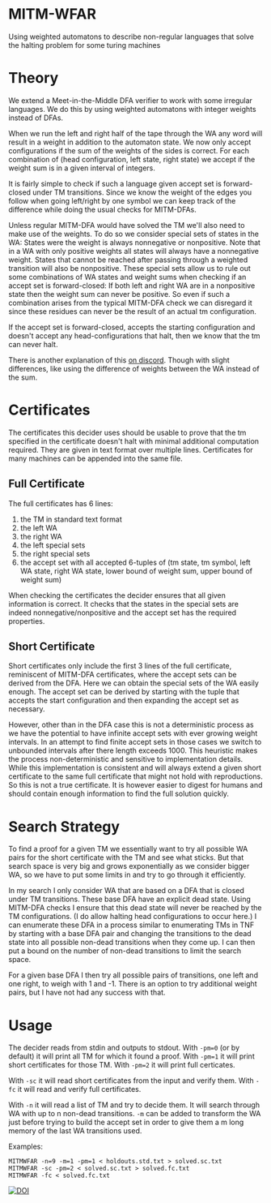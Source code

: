 # MITM-WFAR

Using weighted automatons to describe non-regular languages that solve the halting problem for some turing machines

# Theory
 
We extend a Meet-in-the-Middle DFA verifier to work with some irregular languages. We do this by using weighted automatons with integer weights instead of DFAs. 

When we run the left and right half of the tape through the WA any word will result in a weight in addition to the automaton state. We now only accept configurations if the sum of the weights of the sides is correct. For each combination of (head configuration, left state, right state) we accept if the weight sum is in a given interval of integers.

It is fairly simple to check if such a language given accept set is forward-closed under TM transitions. Since we know the weight of the edges you follow when going left/right by one symbol we can keep track of the difference while doing the usual checks for MITM-DFAs.

Unless regular MITM-DFA would have solved the TM we'll also need to make use of the weights. To do so we consider special sets of states in the WA: States were the weight is always nonnegative or nonpositive. Note that in a WA with only positive weights all states will always have a nonnegative weight. States that cannot be reached after passing through a weighted transition will also be nonpositive. These special sets allow us to rule out some combinations of WA states and weight sums when checking if an accept set is forward-closed: If both left and right WA are in a nonpositive state then the weight sum can never be positive. So even if such a combination arises from the typical MITM-DFA check we can disregard it since these residues can never be the result of an actual tm configuration.

If the accept set is forward-closed, accepts the starting configuration and doesn't accept any head-configurations that halt, then we know that the tm can never halt.

There is another explanation of this [on discord](https://discord.com/channels/960643023006490684/960655108578881597/1085884481241616444). Though with slight differences, like using the difference of weights between the WA instead of the sum.

# Certificates

The certificates this decider uses should be usable to prove that the tm specified in the certificate doesn't halt with minimal additional computation required. They are given in text format over multiple lines. Certificates for many machines can be appended into the same file.

## Full Certificate

The full certificates has 6 lines:
1. the TM in standard text format
2. the left WA
3. the right WA
4. the left special sets
5. the right special sets
6. the accept set with all accepted 6-tuples of (tm state, tm symbol, left WA state, right WA state, lower bound of weight sum, upper bound of weight sum)

When checking the certificates the decider ensures that all given information is correct. It checks that the states in the special sets are indeed nonnegative/nonpositive and the accept set has the required properties. 

## Short Certificate

Short certificates only include the first 3 lines of the full certificate, reminiscent of MITM-DFA certificates, where the accept sets can be derived from the DFA. Here we can obtain the special sets of the WA easily enough. The accept set can be derived by starting with the tuple that accepts the start configuration and then expanding the accept set as necessary.

However, other than in the DFA case this is not a deterministic process as we have the potential to have infinite accept sets with ever growing weight intervals. In an attempt to find finite accept sets in those cases we switch to unbounded intervals after there length exceeds 1000. This heuristic makes the process non-deterministic and sensitive to implementation details. While this implementation is consistent and will always extend a given short certificate to the same full certificate that might not hold with reproductions. So this is not a true certificate. It is however easier to digest for humans and should contain enough information to find the full solution quickly.

# Search Strategy

To find a proof for a given TM we essentially want to try all possible WA pairs for the short certificate with the TM and see what sticks. But that search space is very big and grows exponentially as we consider bigger WA, so we have to put some limits in and try to go through it efficiently.

In my search I only consider WA that are based on a DFA that is closed under TM transitions. These base DFA have an explicit dead state. Using MITM-DFA checks I ensure that this dead state will never be reached by the TM configurations. (I do allow halting head configurations to occur here.) I can enumerate these DFA in a process similar to enumerating TMs in TNF by starting with a base DFA pair and changing the transitions to the dead state into all possible non-dead transitions when they come up. I can then put a bound on the number of non-dead transitions to limit the search space.

For a given base DFA I then try all possible pairs of transitions, one left and one right, to weigh with 1 and -1. There is an option to try additional weight pairs, but I have not had any success with that.

# Usage

The decider reads from stdin and outputs to stdout. With `-pm=0` (or by default) it will print all TM for which it found a proof. With `-pm=1` it will print short certificates for those TM. With `-pm=2` it will print full certicates.

With `-sc` it will read short certificates from the input and verify them. With `-fc` it will read and verify full certificates.

With `-n` it will read a list of TM and try to decide them. It will search through WA with up to n non-dead transitions. `-m` can be added to transform the WA just before trying to build the accept set in order to give them a m long memory of the last WA transitions used.

Examples:
```
MITMWFAR -n=9 -m=1 -pm=1 < holdouts.std.txt > solved.sc.txt
MITMWFAR -sc -pm=2 < solved.sc.txt > solved.fc.txt
MITMWFAR -fc < solved.fc.txt
```

[![DOI](https://zenodo.org/badge/DOI/10.5281/zenodo.14914502.svg)](https://doi.org/10.5281/zenodo.14914502)
